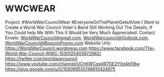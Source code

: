 # WWCWEAR
Project: #WorldWarCouncilWear #EveryoneOnThePlanetGetsAVote
I Want to Create a World War Council Voter's Band
Still Working Out The Details, If You Could help Me With This It Would be Very Much Appreciated.
Contact Emails: WorldWarCouncil@gmail.com, WorldWarcouncil@Outlook.com, WorldWarCouncil@BoocooPromo.com
Website Urls: https://WorldWarCouncil.wordpress.com
              https://www.facebook.com/The-World-War-Council-WWC-1530125403972962/
              https://twitter.com/worldwarcouncil
              https://www.youtube.com/channel/UChKWCqsjilR7DE2Y0zAhFBw
              https://plus.google.com/u/0/106069510748610424975
